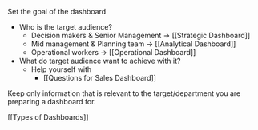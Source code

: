 Set the goal of the dashboard
- Who is the target audience?
	- Decision makers & Senior Management -> [[Strategic Dashboard]]
	- Mid management & Planning team -> [[Analytical Dashboard]]
	- Operational workers -> [[Operational Dashboard]]
- What do target audience want to achieve with it?
	- Help yourself with
		- [[Questions for Sales Dashboard]]

Keep only information that is relevant to the target/department you are preparing a dashboard for.

[[Types of Dashboards]]
